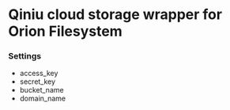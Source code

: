 # Qiniu cloud storage wrapper for Orion Filesystem

### Settings
* access_key
* secret_key
* bucket_name
* domain_name